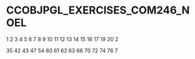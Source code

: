 # CCOBJPGL_EXERCISES_COM246_NOEL


1
2
3
4
5
6
7
8
9
10
11
12
13
14
15
16
17
19
20
2

35
42
43
47
54
60
61
62
63
66
70
72
74
76
7
